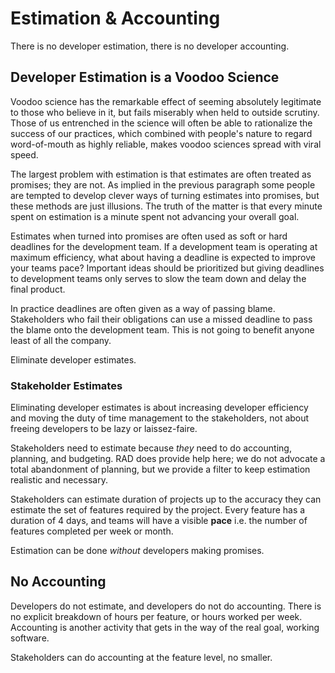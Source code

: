 # Estimation & Accounting

There is no developer estimation, there is no developer accounting.

## Developer Estimation is a Voodoo Science

Voodoo science has the remarkable effect of seeming absolutely legitimate to those who believe in it,
but fails miserably when held to outside scrutiny.
Those of us entrenched in the science will often be able to rationalize the success of our practices,
which combined with people's nature to regard word-of-mouth as highly reliable,
makes voodoo sciences spread with viral speed.

The largest problem with estimation is that estimates are often treated as promises;
they are not.
As implied in the previous paragraph some people are tempted to develop clever ways of
turning estimates into promises, but these methods are just illusions.
The truth of the matter is that every minute spent on estimation
is a minute spent not advancing your overall goal.

Estimates when turned into promises are often used as soft or hard deadlines for the development team.
If a development team is operating at maximum efficiency,
what about having a deadline is expected to improve your teams pace?
Important ideas should be prioritized but giving deadlines to development teams only serves to
slow the team down and delay the final product.

In practice deadlines are often given as a way of passing blame.
Stakeholders who fail their obligations can use a missed deadline 
to pass the blame onto the development team.
This is not going to benefit anyone least of all the company.

Eliminate developer estimates.

### Stakeholder Estimates

Eliminating developer estimates is about increasing developer efficiency and moving the duty of
time management to the stakeholders, not about freeing developers to be lazy or laissez-faire.

Stakeholders need to estimate because _they_ need to do accounting, planning, and budgeting.
RAD does provide help here; we do not advocate a total abandonment of planning,
but we provide a filter to keep estimation realistic and necessary.

Stakeholders can estimate duration of projects up to the accuracy they 
can estimate the set of features required by the project.
Every feature has a duration of 4 days, and teams will have a visible **pace**
i.e. the number of features completed per week or month.

Estimation can be done *without* developers making promises.

## No Accounting

Developers do not estimate, and developers do not do accounting.
There is no explicit breakdown of hours per feature, or hours worked per week.
Accounting is another activity that gets in the way of the real goal, working software.

Stakeholders can do accounting at the feature level, no smaller.





